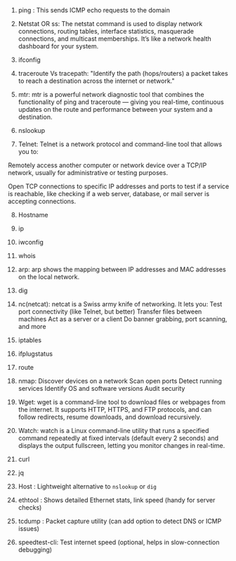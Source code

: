 1. ping : This sends ICMP echo requests to the domain 

2. Netstat OR ss: The netstat command is used to display network connections, routing tables, interface statistics, masquerade connections, and multicast memberships. It’s like a network health dashboard for your system.

3. ifconfig

4. traceroute Vs tracepath: "Identify the path (hops/routers) a packet takes to reach a destination across the internet or network."

5. mtr: mtr is a powerful network diagnostic tool that combines the functionality of ping and traceroute — giving you real-time, continuous updates on the route and performance between your system and a destination.

6. nslookup

7. Telnet: Telnet is a network protocol and command-line tool that allows you to:

Remotely access another computer or network device over a TCP/IP network, usually for administrative or testing purposes.

Open TCP connections to specific IP addresses and ports to test if a service is reachable, like checking if a web server, database, or mail server is accepting connections.

8. Hostname

9. ip

10. iwconfig

11. whois

12. arp: arp shows the mapping between IP addresses and MAC addresses on the local network.

13. dig

14. nc(netcat): netcat is a Swiss army knife of networking. It lets you:
Test port connectivity (like Telnet, but better)
Transfer files between machines
Act as a server or a client
Do banner grabbing, port scanning, and more

15. iptables

16. ifplugstatus

17. route

18. nmap: Discover devices on a network
Scan open ports
Detect running services
Identify OS and software versions
Audit security

19. Wget: wget is a command-line tool to download files or webpages from the internet.
It supports HTTP, HTTPS, and FTP protocols, and can follow redirects, resume downloads, and download recursively.

20. Watch: watch is a Linux command-line utility that runs a specified command repeatedly at fixed intervals (default every 2 seconds) and displays the output fullscreen, letting you monitor changes in real-time.

21. curl

22. jq 

23. Host : Lightweight alternative to `nslookup` or `dig`    

24. ethtool : Shows detailed Ethernet stats, link speed (handy for server checks)

25. tcdump : Packet capture utility (can add option to detect DNS or ICMP issues)

26. speedtest-cli: Test internet speed (optional, helps in slow-connection debugging)